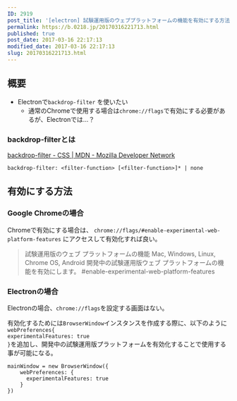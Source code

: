```yaml
---
ID: 2919
post_title: '[electron] 試験運用版のウェブプラットフォームの機能を有効にする方法'
permalink: https://b.0218.jp/20170316221713.html
published: true
post_date: 2017-03-16 22:17:13
modified_date: 2017-03-16 22:17:13
slug: 20170316221713.html
---
```

<h2>概要</h2>

<ul>
<li>Electronで<code>backdrop-filter</code> を使いたい<br />

<ul>
<li>通常のChromeで使用する場合は<code>chrome://flags</code>で有効にする必要があるが、Electronでは…？</li>
</ul></li>
</ul>

<h3>backdrop-filterとは</h3>

<a href="https://developer.mozilla.org/ja/docs/Web/CSS/backdrop-filter">backdrop-filter - CSS | MDN - Mozilla Developer Network</a>

<pre><code class="language-css">backdrop-filter: &lt;filter-function&gt; [&lt;filter-function&gt;]* | none
</code></pre>

<h2>有効にする方法</h2>

<h3>Google Chromeの場合</h3>

Chromeで有効にする場合は、 <code>chrome://flags/#enable-experimental-web-platform-features</code> にアクセスして有効化すれば良い。

<blockquote>
  試験運用版のウェブ プラットフォームの機能 Mac, Windows, Linux, Chrome OS, Android
  開発中の試験運用版ウェブ プラットフォームの機能を有効にします。 #enable-experimental-web-platform-features
</blockquote>

<h3>Electronの場合</h3>

Electronの場合、<code>chrome://flags</code>を設定する画面はない。

有効化するためには<code>BrowserWindow</code>インスタンスを作成する際に、以下のように<code>webPreferences{ experimentalFeatures: true }</code>を追加し、開発中の試験運用版プラットフォームを有効化することで使用する事が可能になる。

<pre><code class="language-javascript">mainWindow = new BrowserWindow({ 
    webPreferences: {
      experimentalFeatures: true
    }
})
</code></pre>